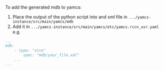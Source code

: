 To add the generated mdb to yamcs:

1. Place the output of the python script into and xml file in `.../yamcs-instance/src/main/yamcs/mdb`
2. Add it in `.../yamcs-instance/src/main/yamcs/etc/yamcs.rccn_usr.yaml` e.g.

```yaml
...
mdb:
    - type: "xtce"
        spec: "mdb/your_file.xml"
    ...
...
```
